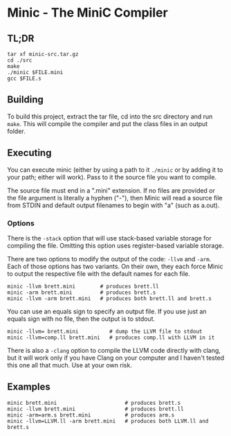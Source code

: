 # Minic - The MiniC Compiler

## TL;DR

    tar xf minic-src.tar.gz
    cd ./src
    make
    ./minic $FILE.mini
    gcc $FILE.s


## Building

To build this project, extract the tar file, cd into the src directory and run
`make`. This will compile the compiler and put the class files in an output
folder.


## Executing

You can execute minic (either by using a path to it `./minic` or by adding
it to your path; either will work). Pass to it the source file you want to
compile.

The source file must end in a ".mini" extension. If no files are provided or
the file argument is literally a hyphen ("-"), then Minic will read a source
file from STDIN and default output filenames to begin with "a" (such as a.out).


### Options

There is the `-stack` option that will use stack-based variable storage for
compiling the file. Omitting this option uses register-based variable storage.

There are two options to modify the output of the code: `-llvm` and `-arm`.
Each of those options has two variants. On their own, they each force Minic
to output the respective file with the default names for each file.

    minic -llvm brett.mini        # produces brett.ll
    minic -arm brett.mini         # produces brett.s
    minic -llvm -arm brett.mini   # produces both brett.ll and brett.s

You can use an equals sign to specify an output file. If you use just an equals
sign with no file, then the output is to stdout.

    minic -llvm= brett.mini          # dump the LLVM file to stdout
    minic -llvm=comp.ll brett.mini   # produces comp.ll with LLVM in it

There is also a `-clang` option to compile the LLVM code directly with clang,
but it will work only if you have Clang on your computer and I haven't tested
this one all that much. Use at your own risk.

## Examples

    minic brett.mini                      # produces brett.s
    minic -llvm brett.mini                # produces brett.ll
    minic -arm=arm.s brett.mini           # produces arm.s
    minic -llvm=LLVM.ll -arm brett.mini   # produces both LLVM.ll and brett.s
